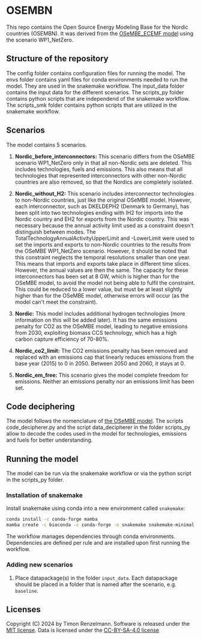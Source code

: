 
# OSEMBN

This repo contains the Open Source Energy Modeling Base for the Nordic countries (OSEMBN). It was derived from the [OSeMBE_ECEMF model](https://github.com/KTH-dESA/OSeMBE_ECEMF) using the scenario WP1_NetZero.


## Structure of the repository

The config folder contains configuration files for running the model.
The envs folder contains yaml files for conda environments needed to run the model. They are used in the snakemake workflow.
The input_data folder contains the input data for the different scenarios.
The scripts_py folder contains python scripts that are independend of the snakemake workflow.
The scripts_smk folder contains python scripts that are utilized in the snakemake workflow.

## Scenarios
The model contains 5 scenarios.

1. **Nordic_before_interconnectors:**
This scenario differs from the OSeMBE scenario WP1_NetZero only in that all non-Nordic sets are deleted. This includes technologies, fuels and emissions. This also means that all technologies that represented interconnectors with other non-Nordic countries are also removed, so that the Nordics are completely isolated.

2. **Nordic_without_H2:**
This scenario includes interconnector technologies to non-Nordic countries, just like the original OSeMBE model. However, each interconnector, such as DKELDEPH2 (Denmark to Germany), has been split into two technologies ending with IH2 for imports into the Nordic country and EH2 for exports from the Nordic country. This was necessary because the annual activity limit used as a constraint doesn't distinguish between modes. The TotalTechnologyAnnualActivityUpperLimit and -LowerLimit were used to set the imports and exports to non-Nordic countries to the results from the OSeMBE WP1_NetZero scenario. However, it should be noted that this constraint neglects the temporal resolutions smaller than one year. This means that imports and exports take place in different time slices. However, the annual values are then the same. The capacity for these interconnectors has been set at 8 GW, which is higher than for the OSeMBE model, to avoid the model not being able to fulfil the constraint. This could be reduced to a lower value, but must be at least slightly higher than for the OSeMBE model, otherwise errors will occur (as the model can't meet the constraint).

3. **Nordic:**
This model includes additional hydrogen technologies (more information on this will be added later). It has the same emissions penalty for CO2 as the OSeMBE model, leading to negative emissions from 2030, exploiting biomass CCS technology, which has a high carbon capture efficiency of 70-80%.

4. **Nordic_co2_limit:**
The CO2 emissions penalty has been removed and replaced with an emissions cap that linearly reduces emissions from the base year (2015) to 0 in 2050. Between 2050 and 2060, it stays at 0.

5. **Nordic_em_free:**
This scenario gives the model complete freedom for emissions. Neither an emissions penalty nor an emissions limit has been set.

## Code deciphering

The model follows the nomenclature of [the OSeMBE model](https://osembe.readthedocs.io/en/latest/). The scripts code_decipherer.py and the script data_decipherer in the folder scripts_py allow to decode the codes used in the model for technologies, emissions and fuels for better understanding.

## Running the model

The model can be run via the snakemake workflow or via the python script in the scripts_py folder.

### Installation of snakemake

Install snakemake using conda into a new environment called `snakemake`:

```bash
conda install -c conda-forge mamba
mamba create -c bioconda -c conda-forge -n snakemake snakemake-minimal
```

The workflow manages dependencies through conda environments.
Dependencies are defined per rule and are installed upon first running the workflow.

### Adding new scenarios

1. Place datapackage(s) in the folder `input_data`. Each datapackage should be placed in a folder
that is named after the scenario, e.g. `baseline`.

## Licenses

Copyright (C) 2024 by Timon Renzelmann.
Software is released under the [MIT license](./LICENSE).
Data is licensed under the [CC-BY-SA-4.0 license](./LICENSE_for_data) 

